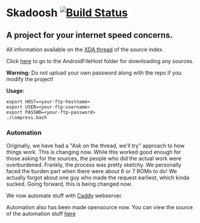 # Skadoosh [![Build Status](http://jenkins.msfjarvis.me/job/skadoosh/badge/icon)](http://jenkins.msfjarvis.me/job/skadoosh/)
## A project for your internet speed concerns.

All information available on the [XDA thread](http://forum.xda-developers.com/android/software/sources-android-sources-highly-t3231109) of the source index.

Click [here](https://www.androidfilehost.com/?w=files&flid=87142) to go to the AndroidFileHost folder for downloading any sources.

**Warning:** Do not upload your own password along with the repo if you modify the project!

**Usage:**

```shell
export HOST=<your-ftp-hostname>
export USER=<your-ftp-username>
export PASSWD=<your-ftp-password>
./compress.bash
```

### Automation

Originally, we have had a "Ask on the thread, we'll try" approach to how things work. This is changing now.
While this worked good enough for those asking for the sources, the people who did the actual work were overburdened. Frankly, the process was pretty sketchy.
We personally faced the burden part when there were about 6 or 7 ROMs to do! 
We actually forgot about one guy who made the request earliest, which kinda sucked.
Going forward, this is being changed now.

We now automate stuff with [Caddy](https://caddyserver.com) webserver.

Automation also has been made opensource now.
You can view the source of the automation stuff [here](https://github.com/regalstreak/skadhook)
